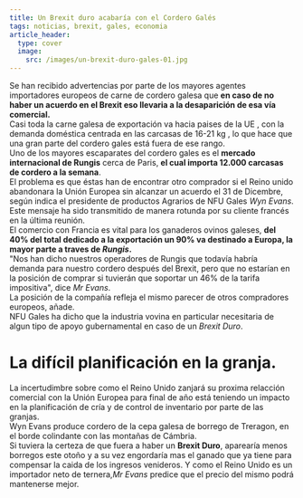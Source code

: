 ```yaml
---
title: Un Brexit duro acabaría con el Cordero Galés
tags: noticias, brexit, gales, economia 
article_header:
  type: cover
  image:
    src: /images/un-brexit-duro-gales-01.jpg
---
```


Se han recibido advertencias por parte de los mayores agentes importadores europeos de carne de cordero galesa que **en caso de no haber un acuerdo en el Brexit eso llevaria a la desaparición de esa vía comercial.**  
Casi toda la carne galesa de exportación va hacia paises de la UE , con la demanda doméstica centrada en las carcasas de 16-21 kg , lo que hace que una gran parte del cordero gales está fuera de ese rango.  
Uno de los mayores escaparates del cordero gales es el **mercado internacional de Rungis** cerca de Paris, **el cual importa 12.000 carcasas de cordero a la semana**.  
El problema es que éstas han de encontrar otro comprador si el Reino unido abandonara la Unión Europea sin alcanzar un acuerdo el 31 de Dicembre, según indica el presidente de productos Agrarios de NFU Gales *Wyn Evans*.   
Este mensaje ha sido transmitido de manera rotunda por su cliente francés en la última reunión.  
El comercio con Francia es vital para los ganaderos ovinos galeses, **del 40% del total dedicado a la exportación un 90% va destinado a Europa, la mayor parte a traves de *Rungis*.**   
"Nos han dicho nuestros operadores de Rungis que todavía habría demanda para nuestro cordero después del Brexit, pero que no estarían en la posición de comprar si tuvierán que soportar un 46% de la tarifa impositiva", dice *Mr Evans*.   
La posición de la compañía refleja el mismo parecer de otros compradores europeos, añade.   
NFU Gales ha dicho que la industria vovina en particular necesitaria de algun tipo de apoyo gubernamental en caso de un *Brexit Duro*.   

# La difícil planificación en la granja.  

La incertudimbre sobre como el Reino Unido zanjará su proxima relacción comercial con la Unión Europea para final de año está teniendo un impacto en la planificación de cría y de control de inventario por parte de las granjas.  
Wyn Evans produce cordero de la cepa galesa de borrego de Treragon, en el borde colindante con las montañas de Cámbria.   
Si tuviera la certeza de que fuera a haber un **Brexit Duro**, aparearía menos borregos este otoño y a su vez engordaría mas el ganado que ya tiene para compensar la caida de los ingresos venideros. Y como el Reino Unido es un importador neto de ternera,*Mr Evans* predice que el precio del mismo podrá mantenerse mejor.  
